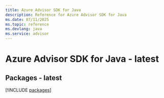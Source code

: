```yaml
---
title: Azure Advisor SDK for Java
description: Reference for Azure Advisor SDK for Java
ms.date: 07/11/2025
ms.topic: reference
ms.devlang: java
ms.service: advisor
---
```

# Azure Advisor SDK for Java - latest
## Packages - latest
[!INCLUDE [packages](advisor-index.md)]